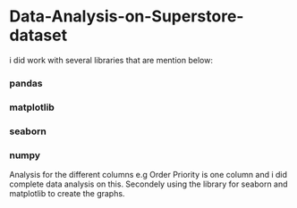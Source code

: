 # Data-Analysis-on-Superstore-dataset
i did work with several libraries that are mention below:
### pandas
### matplotlib
### seaborn
### numpy
Analysis for the different columns e.g Order Priority is one column and i did complete data analysis on this.
Secondely using the library for seaborn and matplotlib to create the graphs.
